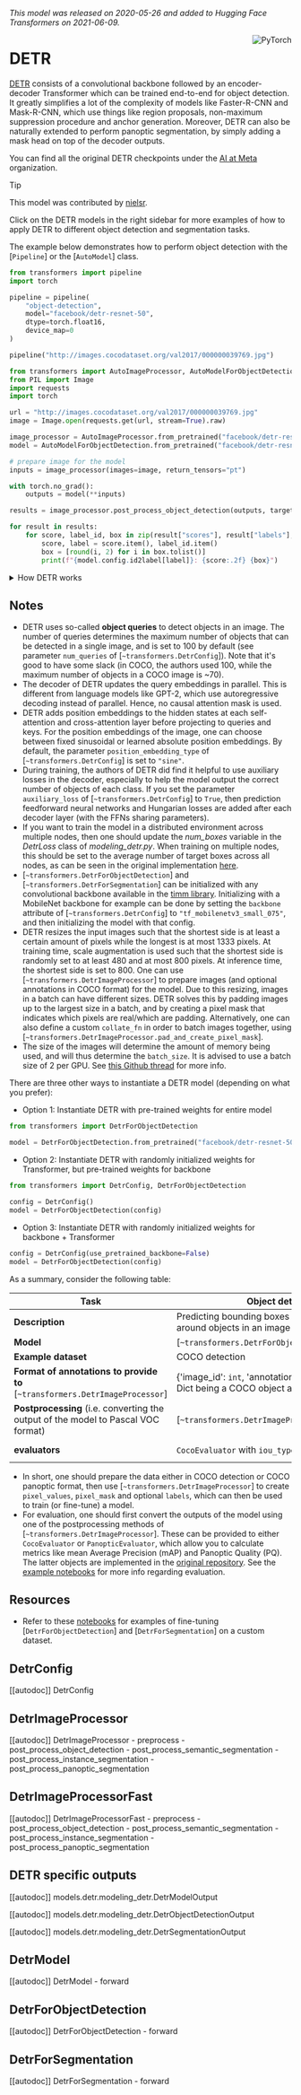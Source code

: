 <!--Copyright 2021 The HuggingFace Team. All rights reserved.

Licensed under the Apache License, Version 2.0 (the "License"); you may not use this file except in compliance with
the License. You may obtain a copy of the License at

http://www.apache.org/licenses/LICENSE-2.0

Unless required by applicable law or agreed to in writing, software distributed under the License is distributed on
an "AS IS" BASIS, WITHOUT WARRANTIES OR CONDITIONS OF ANY KIND, either express or implied. See the License for the
specific language governing permissions and limitations under the License.

⚠️ Note that this file is in Markdown but contain specific syntax for our doc-builder (similar to MDX) that may not be
rendered properly in your Markdown viewer.

-->
*This model was released on 2020-05-26 and added to Hugging Face Transformers on 2021-06-09.*

<div style="float: right;">
	<div class="flex flex-wrap space-x-1">
		<img alt="PyTorch" src="https://img.shields.io/badge/PyTorch-DE3412?style=flat&logo=pytorch&logoColor=white">
	</div>
</div>

# DETR

[DETR](https://huggingface.co/papers/2005.12872) consists of a convolutional backbone followed by an encoder-decoder Transformer which can be trained end-to-end for object detection. It greatly simplifies a lot of the complexity of models like Faster-R-CNN and Mask-R-CNN, which use things like region proposals, non-maximum suppression procedure and anchor generation. Moreover, DETR can also be naturally extended to perform panoptic segmentation, by simply adding a mask head on top of the decoder outputs.

You can find all the original DETR checkpoints under the [AI at Meta](https://huggingface.co/facebook/models?search=detr) organization.

> [!TIP]
> This model was contributed by [nielsr](https://huggingface.co/nielsr).
>
> Click on the DETR models in the right sidebar for more examples of how to apply DETR to different object detection and segmentation tasks.

The example below demonstrates how to perform object detection with the [`Pipeline`] or the [`AutoModel`] class.

<hfoptions id="usage">
<hfoption id="Pipeline">

```python
from transformers import pipeline
import torch

pipeline = pipeline(
    "object-detection", 
    model="facebook/detr-resnet-50",
    dtype=torch.float16,
    device_map=0
)

pipeline("http://images.cocodataset.org/val2017/000000039769.jpg")
```

</hfoption>
<hfoption id="AutoModel">

```python
from transformers import AutoImageProcessor, AutoModelForObjectDetection
from PIL import Image
import requests
import torch

url = "http://images.cocodataset.org/val2017/000000039769.jpg"
image = Image.open(requests.get(url, stream=True).raw)

image_processor = AutoImageProcessor.from_pretrained("facebook/detr-resnet-50")
model = AutoModelForObjectDetection.from_pretrained("facebook/detr-resnet-50")

# prepare image for the model
inputs = image_processor(images=image, return_tensors="pt")

with torch.no_grad():
    outputs = model(**inputs)

results = image_processor.post_process_object_detection(outputs, target_sizes=torch.tensor([image.size[::-1]]), threshold=0.3)

for result in results:
    for score, label_id, box in zip(result["scores"], result["labels"], result["boxes"]):
        score, label = score.item(), label_id.item()
        box = [round(i, 2) for i in box.tolist()]
        print(f"{model.config.id2label[label]}: {score:.2f} {box}")
```

</hfoption>
</hfoptions>

<details>
<summary>How DETR works</summary>

Here's a TLDR explaining how [`~transformers.DetrForObjectDetection`] works:

First, an image is sent through a pre-trained convolutional backbone (in the paper, the authors use ResNet-50/ResNet-101). Let's assume we also add a batch dimension. This means that the input to the backbone is a tensor of shape `(batch_size, 3, height, width)`, assuming the image has 3 color channels (RGB). The CNN backbone outputs a new lower-resolution feature map, typically of shape `(batch_size, 2048, height/32, width/32)`. This is then projected to match the hidden dimension of the Transformer of DETR, which is `256` by default, using a `nn.Conv2D` layer. So now, we have a tensor of shape `(batch_size, 256, height/32, width/32).` Next, the feature map is flattened and transposed to obtain a tensor of shape `(batch_size, seq_len, d_model)` = `(batch_size, width/32*height/32, 256)`. So a difference with NLP models is that the sequence length is actually longer than usual, but with a smaller `d_model` (which in NLP is typically 768 or higher).

Next, this is sent through the encoder, outputting `encoder_hidden_states` of the same shape (you can consider these as image features). Next, so-called **object queries** are sent through the decoder. This is a tensor of shape `(batch_size, num_queries, d_model)`, with `num_queries` typically set to 100 and initialized with zeros. These input embeddings are learnt positional encodings that the authors refer to as object queries, and similarly to the encoder, they are added to the input of each attention layer. Each object query will look for a particular object in the image. The decoder updates these embeddings through multiple self-attention and encoder-decoder attention layers to output `decoder_hidden_states` of the same shape: `(batch_size, num_queries, d_model)`. Next, two heads are added on top for object detection: a linear layer for classifying each object query into one of the objects or "no object", and a MLP to predict bounding boxes for each query.

The model is trained using a **bipartite matching loss**: so what we actually do is compare the predicted classes + bounding boxes of each of the N = 100 object queries to the ground truth annotations, padded up to the same length N (so if an image only contains 4 objects, 96 annotations will just have a "no object" as class and "no bounding box" as bounding box). The [Hungarian matching algorithm](https://en.wikipedia.org/wiki/Hungarian_algorithm) is used to find an optimal one-to-one mapping of each of the N queries to each of the N annotations. Next, standard cross-entropy (for the classes) and a linear combination of the L1 and [generalized IoU loss](https://giou.stanford.edu/) (for the bounding boxes) are used to optimize the parameters of the model.

DETR can be naturally extended to perform panoptic segmentation (which unifies semantic segmentation and instance segmentation). [`~transformers.DetrForSegmentation`] adds a segmentation mask head on top of [`~transformers.DetrForObjectDetection`]. The mask head can be trained either jointly, or in a two steps process, where one first trains a [`~transformers.DetrForObjectDetection`] model to detect bounding boxes around both "things" (instances) and "stuff" (background things like trees, roads, sky), then freeze all the weights and train only the mask head for 25 epochs. Experimentally, these two approaches give similar results. Note that predicting boxes is required for the training to be possible, since the Hungarian matching is computed using distances between boxes.

</details>

## Notes

- DETR uses so-called **object queries** to detect objects in an image. The number of queries determines the maximum number of objects that can be detected in a single image, and is set to 100 by default (see parameter `num_queries` of [`~transformers.DetrConfig`]). Note that it's good to have some slack (in COCO, the authors used 100, while the maximum number of objects in a COCO image is ~70).
- The decoder of DETR updates the query embeddings in parallel. This is different from language models like GPT-2, which use autoregressive decoding instead of parallel. Hence, no causal attention mask is used.
- DETR adds position embeddings to the hidden states at each self-attention and cross-attention layer before projecting to queries and keys. For the position embeddings of the image, one can choose between fixed sinusoidal or learned absolute position embeddings. By default, the parameter `position_embedding_type` of [`~transformers.DetrConfig`] is set to `"sine"`.
- During training, the authors of DETR did find it helpful to use auxiliary losses in the decoder, especially to help the model output the correct number of objects of each class. If you set the parameter `auxiliary_loss` of [`~transformers.DetrConfig`] to `True`, then prediction feedforward neural networks and Hungarian losses are added after each decoder layer (with the FFNs sharing parameters).
- If you want to train the model in a distributed environment across multiple nodes, then one should update the _num_boxes_ variable in the _DetrLoss_ class of _modeling_detr.py_. When training on multiple nodes, this should be set to the average number of target boxes across all nodes, as can be seen in the original implementation [here](https://github.com/facebookresearch/detr/blob/a54b77800eb8e64e3ad0d8237789fcbf2f8350c5/models/detr.py#L227-L232).
- [`~transformers.DetrForObjectDetection`] and [`~transformers.DetrForSegmentation`] can be initialized with any convolutional backbone available in the [timm library](https://github.com/rwightman/pytorch-image-models). Initializing with a MobileNet backbone for example can be done by setting the `backbone` attribute of [`~transformers.DetrConfig`] to `"tf_mobilenetv3_small_075"`, and then initializing the model with that config.
- DETR resizes the input images such that the shortest side is at least a certain amount of pixels while the longest is at most 1333 pixels. At training time, scale augmentation is used such that the shortest side is randomly set to at least 480 and at most 800 pixels. At inference time, the shortest side is set to 800. One can use [`~transformers.DetrImageProcessor`] to prepare images (and optional annotations in COCO format) for the model. Due to this resizing, images in a batch can have different sizes. DETR solves this by padding images up to the largest size in a batch, and by creating a pixel mask that indicates which pixels are real/which are padding. Alternatively, one can also define a custom `collate_fn` in order to batch images together, using [`~transformers.DetrImageProcessor.pad_and_create_pixel_mask`].
- The size of the images will determine the amount of memory being used, and will thus determine the `batch_size`. It is advised to use a batch size of 2 per GPU. See [this Github thread](https://github.com/facebookresearch/detr/issues/150) for more info.

There are three other ways to instantiate a DETR model (depending on what you prefer):

- Option 1: Instantiate DETR with pre-trained weights for entire model

```python
from transformers import DetrForObjectDetection

model = DetrForObjectDetection.from_pretrained("facebook/detr-resnet-50")
```

- Option 2: Instantiate DETR with randomly initialized weights for Transformer, but pre-trained weights for backbone

```python
from transformers import DetrConfig, DetrForObjectDetection

config = DetrConfig()
model = DetrForObjectDetection(config)
```

- Option 3: Instantiate DETR with randomly initialized weights for backbone + Transformer

```python
config = DetrConfig(use_pretrained_backbone=False)
model = DetrForObjectDetection(config)
```

As a summary, consider the following table:

| Task | Object detection | Instance segmentation | Panoptic segmentation |
|------|------------------|-----------------------|-----------------------|
| **Description** | Predicting bounding boxes and class labels around objects in an image | Predicting masks around objects (i.e. instances) in an image | Predicting masks around both objects (i.e. instances) as well as "stuff" (i.e. background things like trees and roads) in an image |
| **Model** | [`~transformers.DetrForObjectDetection`] | [`~transformers.DetrForSegmentation`] | [`~transformers.DetrForSegmentation`] |
| **Example dataset** | COCO detection | COCO detection, COCO panoptic | COCO panoptic  |                                                                        |
| **Format of annotations to provide to**  [`~transformers.DetrImageProcessor`] | {'image_id': `int`, 'annotations': `list[Dict]`} each Dict being a COCO object annotation  | {'image_id': `int`, 'annotations': `list[Dict]`}  (in case of COCO detection) or {'file_name': `str`, 'image_id': `int`, 'segments_info': `list[Dict]`} (in case of COCO panoptic) | {'file_name': `str`, 'image_id': `int`, 'segments_info': `list[Dict]`} and masks_path (path to directory containing PNG files of the masks) |
| **Postprocessing** (i.e. converting the output of the model to Pascal VOC format) | [`~transformers.DetrImageProcessor.post_process`] | [`~transformers.DetrImageProcessor.post_process_segmentation`] | [`~transformers.DetrImageProcessor.post_process_segmentation`], [`~transformers.DetrImageProcessor.post_process_panoptic`] |
| **evaluators** | `CocoEvaluator` with `iou_types="bbox"` | `CocoEvaluator` with `iou_types="bbox"` or `"segm"` | `CocoEvaluator` with `iou_tupes="bbox"` or `"segm"`, `PanopticEvaluator` |

- In short, one should prepare the data either in COCO detection or COCO panoptic format, then use [`~transformers.DetrImageProcessor`] to create `pixel_values`, `pixel_mask` and optional `labels`, which can then be used to train (or fine-tune) a model.
- For evaluation, one should first convert the outputs of the model using one of the postprocessing methods of [`~transformers.DetrImageProcessor`]. These can be provided to either `CocoEvaluator` or `PanopticEvaluator`, which allow you to calculate metrics like mean Average Precision (mAP) and Panoptic Quality (PQ). The latter objects are implemented in the [original repository](https://github.com/facebookresearch/detr). See the [example notebooks](https://github.com/NielsRogge/Transformers-Tutorials/tree/master/DETR) for more info regarding evaluation.

## Resources

- Refer to these [notebooks](https://github.com/NielsRogge/Transformers-Tutorials/tree/master/DETR) for examples of fine-tuning [`DetrForObjectDetection`] and [`DetrForSegmentation`] on a custom dataset.

## DetrConfig

[[autodoc]] DetrConfig

## DetrImageProcessor

[[autodoc]] DetrImageProcessor
    - preprocess
    - post_process_object_detection
    - post_process_semantic_segmentation
    - post_process_instance_segmentation
    - post_process_panoptic_segmentation

## DetrImageProcessorFast

[[autodoc]] DetrImageProcessorFast
    - preprocess
    - post_process_object_detection
    - post_process_semantic_segmentation
    - post_process_instance_segmentation
    - post_process_panoptic_segmentation

## DETR specific outputs

[[autodoc]] models.detr.modeling_detr.DetrModelOutput

[[autodoc]] models.detr.modeling_detr.DetrObjectDetectionOutput

[[autodoc]] models.detr.modeling_detr.DetrSegmentationOutput

## DetrModel

[[autodoc]] DetrModel
    - forward

## DetrForObjectDetection

[[autodoc]] DetrForObjectDetection
    - forward

## DetrForSegmentation

[[autodoc]] DetrForSegmentation
    - forward
